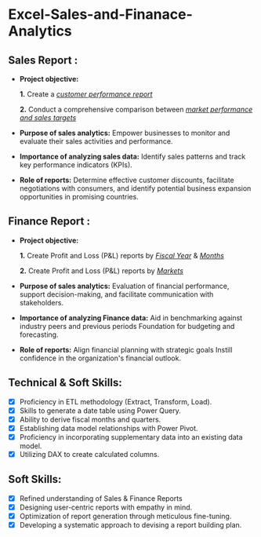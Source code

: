 # Excel-Sales-and-Finanace-Analytics
## Sales Report :


- **Project objective:** 

    **1.** Create a _[customer performance report](https://github.com/iamak121/Excel-Sales-and-Finanace-Analytics/blob/main/Sales%20Project%20Excel.pdf)_ 

    **2.** Conduct a comprehensive comparison between _[market performance and sales targets](https://github.com/iamak121/Excel-Sales-and-Finanace-Analytics/blob/main/Market%20performance.pdf)_

- **Purpose of sales analytics:** Empower businesses to monitor and evaluate their sales activities and performance.

- **Importance of analyzing sales data:** Identify sales patterns and track key performance indicators (KPIs).

- **Role of reports:** Determine effective customer discounts, facilitate negotiations with consumers, and identify potential business expansion opportunities in promising countries.


## Finance Report :

- **Project objective:** 

    **1.** Create Profit and Loss (P&L) reports by _[Fiscal Year](https://github.com/iamak121/Excel-Sales-and-Finanace-Analytics/blob/main/Finance%20Excel%20Project.pdf)_ & _[Months]((https://github.com/iamak121/Excel-Sales-and-Finanace-Analytics/blob/main/P%26L%20Statements%20by%20Months.pdf))_ 

   **2.** Create Profit and Loss (P&L) reports by _[Markets](https://github.com/iamak121/Excel-Sales-and-Finanace-Analytics/blob/main/Finance%20Excel%20Project.pdf)_

- **Purpose of sales analytics:** Evaluation of financial performance, support decision-making, and facilitate communication with stakeholders.

- **Importance of analyzing Finance data:** Aid in benchmarking against industry peers and previous periods Foundation for budgeting and forecasting.

- **Role of reports:** Align financial planning with strategic goals Instill confidence in the organization's financial outlook.


## Technical & Soft Skills:
- [x]	Proficiency in ETL methodology (Extract, Transform, Load).
- [x]	Skills to generate a date table using Power Query.
- [x]	Ability to derive fiscal months and quarters.
- [x]	Establishing data model relationships with Power Pivot.
- [x]	Proficiency in incorporating supplementary data into an existing data model.
- [x]	Utilizing DAX to create calculated columns.

## Soft Skills:
- [x]	Refined understanding of Sales & Finance Reports
- [x]	Designing user-centric reports with empathy in mind.
- [x]	Optimization of report generation through meticulous fine-tuning.
- [x]	Developing a systematic approach to devising a report building plan.
